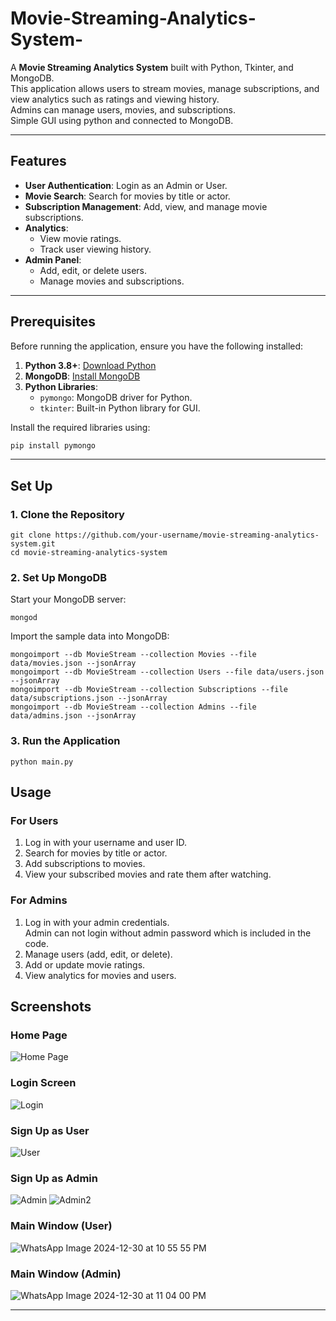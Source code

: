 # Movie-Streaming-Analytics-System-

A **Movie Streaming Analytics System** built with Python, Tkinter, and MongoDB. 
<br>This application allows users to stream movies, manage subscriptions, and view analytics such as ratings and viewing history. 
<br>Admins can manage users, movies, and subscriptions.
<br>Simple GUI using python and connected to MongoDB.

---

## Features

- **User Authentication**: Login as an Admin or User.
- **Movie Search**: Search for movies by title or actor.
- **Subscription Management**: Add, view, and manage movie subscriptions.
- **Analytics**:
  - View movie ratings.
  - Track user viewing history.
- **Admin Panel**:
  - Add, edit, or delete users.
  - Manage movies and subscriptions.

---
## Prerequisites

Before running the application, ensure you have the following installed:

1. **Python 3.8+**: [Download Python](https://www.python.org/downloads/)
2. **MongoDB**: [Install MongoDB](https://www.mongodb.com/try/download/community)
3. **Python Libraries**:
   - `pymongo`: MongoDB driver for Python.
   - `tkinter`: Built-in Python library for GUI.

Install the required libraries using:
```bash
pip install pymongo
```

---

## Set Up
### 1. Clone the Repository
```
git clone https://github.com/your-username/movie-streaming-analytics-system.git
cd movie-streaming-analytics-system
```

### 2. Set Up MongoDB
Start your MongoDB server:
```
mongod
```
Import the sample data into MongoDB:
```
mongoimport --db MovieStream --collection Movies --file data/movies.json --jsonArray
mongoimport --db MovieStream --collection Users --file data/users.json --jsonArray
mongoimport --db MovieStream --collection Subscriptions --file data/subscriptions.json --jsonArray
mongoimport --db MovieStream --collection Admins --file data/admins.json --jsonArray
```

### 3. Run the Application
```
python main.py
```

## Usage
### For Users
1. Log in with your username and user ID.
2. Search for movies by title or actor.
3. Add subscriptions to movies.
4. View your subscribed movies and rate them after watching.

### For Admins
1. Log in with your admin credentials.
   <br>     Admin can not login without admin password which is included in the code.
3. Manage users (add, edit, or delete).
4. Add or update movie ratings.
5. View analytics for movies and users.

## Screenshots
### Home Page
![Home Page](https://github.com/user-attachments/assets/e3ee19de-c5a2-432b-bb04-a73d4e96c15d)

### Login Screen
![Login](https://github.com/user-attachments/assets/6400da25-3a76-4af0-ad04-d5db633c3e44)

### Sign Up as User
![User](https://github.com/user-attachments/assets/114c8481-bc78-4251-bbac-d093c953127b)

### Sign Up as Admin
![Admin](https://github.com/user-attachments/assets/e8bead95-0752-4f70-b8aa-6aeb64c60333)
![Admin2](https://github.com/user-attachments/assets/367bf3d5-8970-49f0-9311-c0f83b58c47e)

### Main Window (User)
![WhatsApp Image 2024-12-30 at 10 55 55 PM](https://github.com/user-attachments/assets/649bc956-3536-4e00-8f35-e0a3434ec3bd)

### Main Window (Admin)
![WhatsApp Image 2024-12-30 at 11 04 00 PM](https://github.com/user-attachments/assets/0096b73a-d104-4537-8523-9e6191eba296)

---
